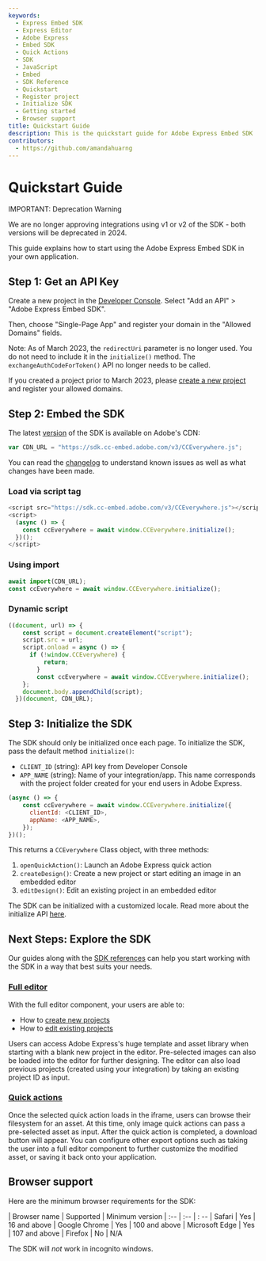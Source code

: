 ```yaml
---
keywords:
  - Express Embed SDK
  - Express Editor
  - Adobe Express
  - Embed SDK
  - Quick Actions
  - SDK
  - JavaScript
  - Embed
  - SDK Reference
  - Quickstart
  - Register project
  - Initialize SDK
  - Getting started
  - Browser support
title: Quickstart Guide
description: This is the quickstart guide for Adobe Express Embed SDK
contributors:
  - https://github.com/amandahuarng
---
```

# Quickstart Guide

<InlineAlert variant="error" slots="header, text" />

IMPORTANT: Deprecation Warning

We are no longer approving integrations using v1 or v2 of the SDK - both versions will be deprecated in 2024.

This guide explains how to start using the Adobe Express Embed SDK in your own application.

## Step 1: Get an API Key

Create a new project in the [Developer Console](https://developer.adobe.com/console). Select "Add an API" > "Adobe Express Embed SDK".

Then, choose "Single-Page App" and register your domain in the "Allowed Domains" fields.

<InlineAlert variant="info" slots="text1, text2" />

Note: As of March 2023, the `redirectUri` parameter is no longer used. You do not need to include it in the `initialize()` method. The `exchangeAuthCodeForToken()` API no longer needs to be called.

If you created a project prior to March 2023, please [create a new project](https://developer.adobe.com/console) and register your allowed domains.

## Step 2: Embed the SDK

The latest [version](https://sdk.cc-embed.adobe.com/v3/version.json) of the SDK is available on Adobe's CDN:

```js
var CDN_URL = "https://sdk.cc-embed.adobe.com/v3/CCEverywhere.js";
```

You can read the [changelog](/src/pages/guides/changelog/index.md) to understand known issues as well as what changes have been made.

### Load via script tag

```js
<script src="https://sdk.cc-embed.adobe.com/v3/CCEverywhere.js"></script>
<script>
  (async () => {
    const ccEverywhere = await window.CCEverywhere.initialize();
  })();
</script>
```

### Using import

```js
await import(CDN_URL);
const ccEverywhere = await window.CCEverywhere.initialize();
```

### Dynamic script

```js
((document, url) => {
    const script = document.createElement("script");
    script.src = url;
    script.onload = async () => {
      if (!window.CCEverywhere) {
          return;
        }
        const ccEverywhere = await window.CCEverywhere.initialize();
    };
    document.body.appendChild(script);
  })(document, CDN_URL);
```

## Step 3: Initialize the SDK

The SDK should only be initialized once each page. To initialize the SDK, pass the default method `initialize()`:

* `CLIENT_ID` (string): API key from Developer Console
* `APP_NAME` (string): Name of your integration/app. This name corresponds with the project folder created for your end users in Adobe Express.

```js
(async () => {
    const ccEverywhere = await window.CCEverywhere.initialize({
      clientId: <CLIENT_ID>,
      appName: <APP_NAME>,
    });
})();
```

This returns a `CCEverywhere` Class object, with three methods:

1. `openQuickAction()`: Launch an Adobe Express quick action
2. `createDesign()`: Create a new project or start editing an image in an embedded editor
3. `editDesign()`: Edit an existing project in an embedded editor

The SDK can be initialized with a customized locale. Read more about the initialize API [here](../../reference/initialize/index.md).

## Next Steps: Explore the SDK

Our guides along with the [SDK references](../../reference/index.md) can help you start working with the SDK in a way that best suits your needs.

### [Full editor](../guides/full_editor/index.md)

With the full editor component, your users are able to:

* How to [create new projects](../guides/full_editor/create_project/)
* How to [edit existing projects](../guides/full_editor/edit_project/)

Users can access Adobe Express's huge template and asset library when starting with a blank new project in the editor. Pre-selected images can also be loaded into the editor for further designing. The editor can also load previous projects (created using your integration) by taking an existing project ID as input.

### [Quick actions](../guides/quick_actions/index.md)

Once the selected quick action loads in the iframe, users can browse their filesystem for an asset. At this time, only image quick actions can pass a pre-selected asset as input. After the quick action is completed, a download button will appear. You can configure other export options such as taking the user into a full editor component to further customize the modified asset, or saving it back onto your application.

## Browser support

Here are the minimum browser requirements for the SDK:

| Browser name | Supported | Minimum version
| :-- | :-- | : --
| Safari | Yes  | 16 and above
| Google Chrome | Yes | 100 and above
| Microsoft Edge | Yes | 107 and above
| Firefox | No | N/A

The SDK will *not* work in incognito windows.
